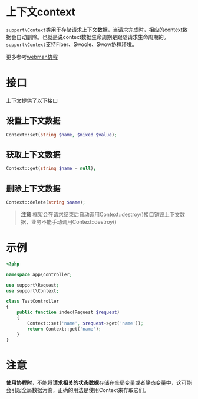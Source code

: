 # 上下文context

`support\Context`类用于存储请求上下文数据，当请求完成时，相应的context数据会自动删除。也就是说context数据生命周期是跟随请求生命周期的。`support\Context`支持Fiber、Swoole、Swow协程环境。

更多参考[webman协程](./fiber.md)

# 接口
上下文提供了以下接口

## 设置上下文数据
```php
Context::set(string $name, $mixed $value);
```

## 获取上下文数据
```php
Context::get(string $name = null);
```

## 删除上下文数据
```php
Context::delete(string $name);
```

> **注意**
> 框架会在请求结束后自动调用Context::destroy()接口销毁上下文数据，业务不能手动调用Context::destroy()

# 示例
```php
<?php

namespace app\controller;

use support\Request;
use support\Context;

class TestController
{
    public function index(Request $request)
    {
        Context::set('name', $request->get('name'));
        return Context::get('name');
    }
}
```

# 注意
**使用协程时**，不能将**请求相关的状态数据**存储在全局变量或者静态变量中，这可能会引起全局数据污染，正确的用法是使用Context来存取它们。
